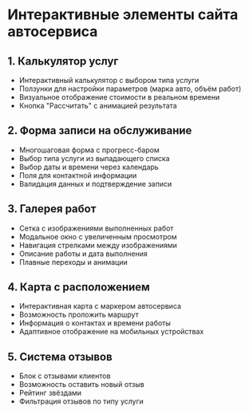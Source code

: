 # Интерактивные элементы сайта автосервиса

## 1. Калькулятор услуг
- Интерактивный калькулятор с выбором типа услуги
- Ползунки для настройки параметров (марка авто, объём работ)
- Визуальное отображение стоимости в реальном времени
- Кнопка "Рассчитать" с анимацией результата

## 2. Форма записи на обслуживание
- Многошаговая форма с прогресс-баром
- Выбор типа услуги из выпадающего списка
- Выбор даты и времени через календарь
- Поля для контактной информации
- Валидация данных и подтверждение записи

## 3. Галерея работ
- Сетка с изображениями выполненных работ
- Модальное окно с увеличенным просмотром
- Навигация стрелками между изображениями
- Описание работы и дата выполнения
- Плавные переходы и анимации

## 4. Карта с расположением
- Интерактивная карта с маркером автосервиса
- Возможность проложить маршрут
- Информация о контактах и времени работы
- Адаптивное отображение на мобильных устройствах

## 5. Система отзывов
- Блок с отзывами клиентов
- Возможность оставить новый отзыв
- Рейтинг звёздами
- Фильтрация отзывов по типу услуги